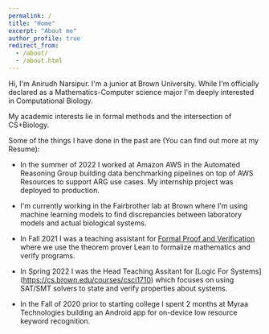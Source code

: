 ```yaml
---
permalink: /
title: "Home"
excerpt: "About me"
author_profile: true
redirect_from: 
  - /about/
  - /about.html
---
```


Hi, I'm Anirudh Narsipur. I'm a junior at Brown University. While I'm officially declared as a Mathematics-Computer science major I'm deeply interested in Computational Biology.

My academic interests lie in formal methods and the intersection of CS+Biology. 

Some of the things I have done in the past are (You can find out more at my Resume): 

- In the summer of 2022 I worked at Amazon AWS in the Automated Reasoning Group building data benchmarking pipelines on top of AWS Resources to support ARG use cases. My internship project was deployed to production.

- I'm currently working in the Fairbrother lab at Brown where I'm using machine learning models to find discrepancies between laboratory models and actual biological systems. 

- In Fall 2021 I was a teaching assistant for [Formal Proof and Verification](https://cs.brown.edu/courses/cs1951x/) where we use the theorem prover Lean to formalize mathematics and verify programs. 

- In Spring 2022 I was the Head Teaching Assitant for [Logic For Systems] (https://cs.brown.edu/courses/csci1710)  which focuses on using SAT/SMT solvers to state and verify properties about systems.

- In the Fall of 2020 prior to starting college I spent 2 months at Myraa Technologies building an Android app for on-device low resource keyword recognition. 
